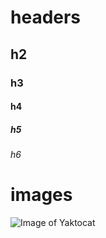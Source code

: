 # headers
## h2
### h3
#### h4
##### h5
###### h6

# images
![Image of Yaktocat](https://octodex.github.com/images/yaktocat.png)
